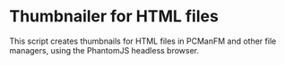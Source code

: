 # Thumbnailer for HTML files

This script creates thumbnails for HTML files in PCManFM and other file managers, using the PhantomJS headless browser.
